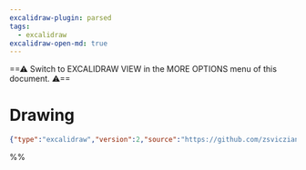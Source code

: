 ```yaml
---
excalidraw-plugin: parsed
tags:
  - excalidraw
excalidraw-open-md: true
---
```

==⚠  Switch to EXCALIDRAW VIEW in the MORE OPTIONS menu of this document. ⚠==


# Drawing
```json
{"type":"excalidraw","version":2,"source":"https://github.com/zsviczian/obsidian-excalidraw-plugin/releases/tag/2.1.7","elements":[],"appState":{"gridSize":null,"viewBackgroundColor":"#ffffff"}}
```
%%